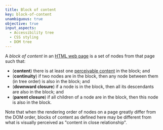 ```yaml
---
title: Block of content
key: block-of-content
unambiguous: true
objective: true
input_aspects:
  - Accessibility tree
  - CSS styling
  - DOM tree
---
```


A _block of content_ in an [HTML web page][] is a set of nodes from that page such that:

- (**content**) there is at least one [perceivable content][] in the block; and
- (**continuity**) if two nodes are in the block, then any node between them (in tree order) is also in the block; and
- (**downward closure**) if a node is in the block, then all its descendants are also in the block; and
- (**parent closure**) if all children of a node are in the block, then this node is also in the block.

Note that when the rendering order of nodes on a page greatly differ from the DOM order, blocks of content as defined here may be different from what is visually perceived as "content in close relationship".

[html web page]: #web-page-html 'Definition of Web Page'
[perceivable content]: #perceivable-content 'Definition of Perceivable Content'
